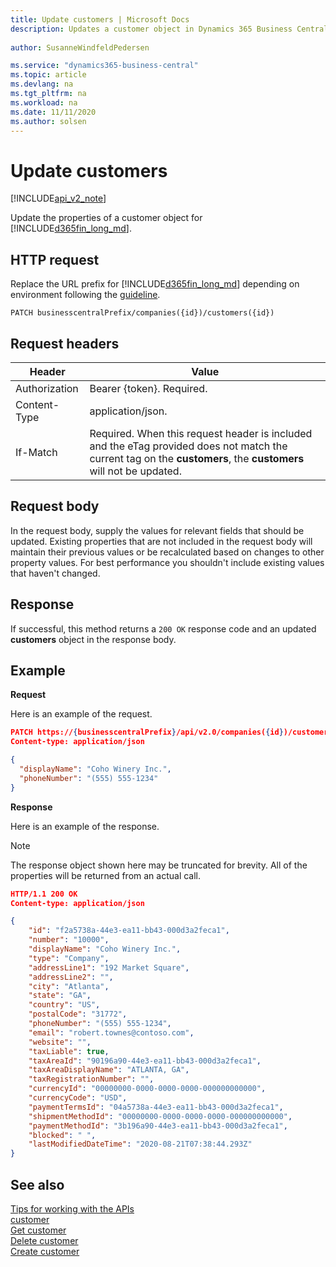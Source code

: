 ```yaml
---
title: Update customers | Microsoft Docs
description: Updates a customer object in Dynamics 365 Business Central.
 
author: SusanneWindfeldPedersen

ms.service: "dynamics365-business-central"
ms.topic: article
ms.devlang: na
ms.tgt_pltfrm: na
ms.workload: na
ms.date: 11/11/2020
ms.author: solsen
---
```


# Update customers

[!INCLUDE[api_v2_note](../../includes/api_v2_note.md)]

Update the properties of a customer object for [!INCLUDE[d365fin_long_md](../../includes/d365fin_long_md.md)].


## HTTP request
Replace the URL prefix for [!INCLUDE[d365fin_long_md](../../includes/d365fin_long_md.md)] depending on environment following the [guideline](../../v2.0/endpoints-apis-for-dynamics.md).

```
PATCH businesscentralPrefix/companies({id})/customers({id})
```

## Request headers

|Header         |Value                     |
|---------------|--------------------------|
|Authorization  |Bearer {token}. Required. |
|Content-Type   |application/json.         |
|If-Match       |Required. When this request header is included and the eTag provided does not match the current tag on the **customers**, the **customers** will not be updated. |

## Request body
In the request body, supply the values for relevant fields that should be updated. Existing properties that are not included in the request body will maintain their previous values or be recalculated based on changes to other property values. For best performance you shouldn't include existing values that haven't changed.

## Response
If successful, this method returns a ```200 OK``` response code and an updated **customers** object in the response body.

## Example

**Request**

Here is an example of the request.

```json
PATCH https://{businesscentralPrefix}/api/v2.0/companies({id})/customers({id})
Content-type: application/json

{
  "displayName": "Coho Winery Inc.",
  "phoneNumber": "(555) 555-1234"
}
```

**Response**

Here is an example of the response. 

> [!NOTE]  
>   The response object shown here may be truncated for brevity. All of the properties will be returned from an actual call.

```json
HTTP/1.1 200 OK
Content-type: application/json

{
    "id": "f2a5738a-44e3-ea11-bb43-000d3a2feca1",
    "number": "10000",
    "displayName": "Coho Winery Inc.",
    "type": "Company",
    "addressLine1": "192 Market Square",
    "addressLine2": "",
    "city": "Atlanta",
    "state": "GA",
    "country": "US",
    "postalCode": "31772",
    "phoneNumber": "(555) 555-1234",
    "email": "robert.townes@contoso.com",
    "website": "",
    "taxLiable": true,
    "taxAreaId": "90196a90-44e3-ea11-bb43-000d3a2feca1",
    "taxAreaDisplayName": "ATLANTA, GA",
    "taxRegistrationNumber": "",
    "currencyId": "00000000-0000-0000-0000-000000000000",
    "currencyCode": "USD",
    "paymentTermsId": "04a5738a-44e3-ea11-bb43-000d3a2feca1",
    "shipmentMethodId": "00000000-0000-0000-0000-000000000000",
    "paymentMethodId": "3b196a90-44e3-ea11-bb43-000d3a2feca1",
    "blocked": " ",
    "lastModifiedDateTime": "2020-08-21T07:38:44.293Z"
}
```


## See also
[Tips for working with the APIs](/dynamics365/business-central/dev-itpro/developer/devenv-connect-apps-tips)    
[customer](../resources/dynamics_customer.md)    
[Get customer](dynamics_customer_Get.md)    
[Delete customer](dynamics_customer_Delete.md)    
[Create customer](dynamics_customer_Create.md)    
